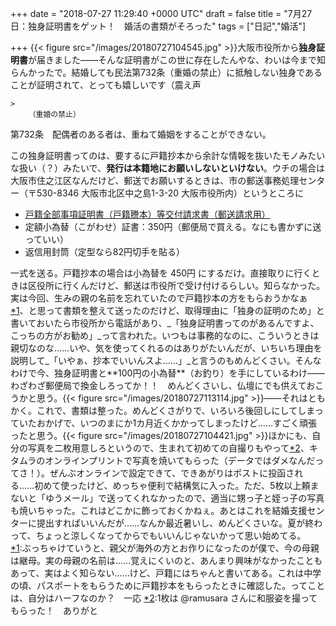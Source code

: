 
+++
date = "2018-07-27 11:29:40 +0000 UTC"
draft = false
title = "7月27日：独身証明書をゲット！　婚活の書類がそろった"
tags = ["日記","婚活"]

+++
{{< figure src="/images/20180727104545.jpg"  >}}大阪市役所から**独身証明書**が届きました――そんな証明書がこの世に存在したんやな、わいは今まで知らんかったで。結婚しても民法第732条（重婚の禁止）に抵触しない独身であることが証明されて、とっても嬉しいです（震え声

    >
        （重婚の禁止）
第732条　配偶者のある者は、重ねて婚姻をすることができない。

    
この独身証明書ってのは、要するに戸籍抄本から余計な情報を抜いたモノみたいな扱い（？）みたいで、**発行は本籍地にお願いしないといけない**。ウチの場合は大阪市住之江区なんだけど、郵送でお願いするときは、市の郵送事務処理センター（〒530-8346 大阪市北区中之島1-3-20 大阪市役所内）というところに

<ul>
<li><a href="http://www.city.osaka.lg.jp/shimin/page/0000369852.html#11-3">戸籍全部事項証明書（戸籍謄本）等交付請求書（郵送請求用）</a></li>
<li>定額小為替（こがわせ）証書：350円（郵便局で買える。なにも書かずに送っていい）</li>
<li>返信用封筒（定型なら82円切手を貼る）</li>
</ul>一式を送る。戸籍抄本の場合は小為替を 450円 にするだけ。直接取りに行くときは区役所に行くんだけど、郵送は市役所で受け付けるらしい。知らなかった。実は今回、生みの親の名前を忘れていたので戸籍抄本の方をもらおうかなぁ<a href="#f-41a34447" name="fn-41a34447" title="ぶっちゃけていうと、親父が海外の方とお作りになったのが僕で、今の母親は継母。実の母親の名前は……覚えにくいのと、あんまり興味がなかったこともあって、実はよく知らない……けど、戸籍にはちゃんと書いてある。これは中学の頃、パスポートをもらうために戸籍抄本をもらったときに確認した。ってことは、自分はハーフなのか？　一応">*1</a>、と思って書類を整えて送ったのだけど、取得理由に「独身の証明のため」と書いておいたら市役所から電話があり、_「独身証明書ってのがあるんですよ、こっちの方がお勧め」_って言われた。いつもは事務的なのに、こういうときは親切なのな……いや、気を使ってくれるのはありがたいんだが、いちいち理由を説明して_「いやぁ、抄本でいいんスよ……」_と言うのもめんどくさい。そんなわけで今、独身証明書と**100円の小為替**（お釣り）を手にしているわけ――わざわざ郵便局で換金しろってか！！　めんどくさいし、仏壇にでも供えておこうかと思う。{{< figure src="/images/20180727113114.jpg"  >}}――それはともかく。これで、書類は整った。めんどくさがりで、いろいろ後回しにしてしまっていたおかげで、いつのまにか1カ月近くかかってしまったけど……すごく頑張ったと思う。{{< figure src="/images/20180727104421.jpg"  >}}ほかにも、自分の写真を二枚用意しろというので、生まれて初めての自撮りもやって<a href="#f-500384ba" name="fn-500384ba" title="1枚は @ramusara さんに和服姿を撮ってもらった！　ありがと">*2</a>、キタムラのオンラインプリントで写真を焼いてもらった（データではダメなんだってさ！）。ぜんぶオンラインで設定できて、できあがりはポストに投函される……初めて使ったけど、めっちゃ便利で結構気に入った。ただ、5枚以上頼まないと「ゆうメール」で送ってくれなかったので、適当に甥っ子と姪っ子の写真も焼いちゃった。これはどこかに飾っておくかねぇ。あとはこれを結婚支援センターに提出すればいいんだが……なんか最近暑いし、めんどくさいな。夏が終わって、ちょっと涼しくなってからでもいいんじゃないかって思い始めてる。
<div class="footnote">
<a href="#fn-41a34447" name="f-41a34447" class="footnote-number">*1</a><span class="footnote-delimiter">:</span><span class="footnote-text">ぶっちゃけていうと、親父が海外の方とお作りになったのが僕で、今の母親は継母。実の母親の名前は……覚えにくいのと、あんまり興味がなかったこともあって、実はよく知らない……けど、戸籍にはちゃんと書いてある。これは中学の頃、パスポートをもらうために戸籍抄本をもらったときに確認した。ってことは、自分はハーフなのか？　一応</span>
<a href="#fn-500384ba" name="f-500384ba" class="footnote-number">*2</a><span class="footnote-delimiter">:</span><span class="footnote-text">1枚は @ramusara さんに和服姿を撮ってもらった！　ありがと</span>
</div>


